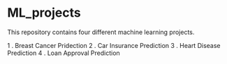 # ML_projects
This repository contains four different machine learning projects.

1 . Breast Cancer Pridection
2 . Car Insurance Prediction
3 . Heart Disease Prediction
4 . Loan Approval Prediction
